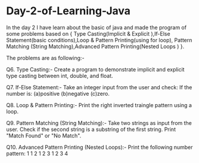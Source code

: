 # Day-2-of-Learning-Java
In the day 2 I have learn about the basic of java and made the program of some problems based on { Type Casting(Implicit &amp; Explicit ),If-Else Statement(basic conditions),Loop &amp; Pattern Printing(using for loop), Pattern Matching (String Matching),Advanced Pattern Printing(Nested Loops ) }.

The problems are as following:-

Q6. Type Casting:-
Create a program to demonstrate implicit and explicit type casting between int, double, and float.

Q7. If-Else Statement:-
Take an integer input from the user and check:
 If the number is:
 (a)positive
 (b)negative 
 (c)zero.
 
Q8. Loop & Pattern Printing:-
 Print the right inverted traingle pattern using a loop.
 
Q9. Pattern Matching (String Matching):-
 Take two strings as input from the user. Check if the second string is a substring of the first string. Print "Match Found" or "No Match".
 
Q10. Advanced Pattern Printing (Nested Loops):-
 Print the following number pattern:
1
1 2
1 2 3
1 2 3 4
